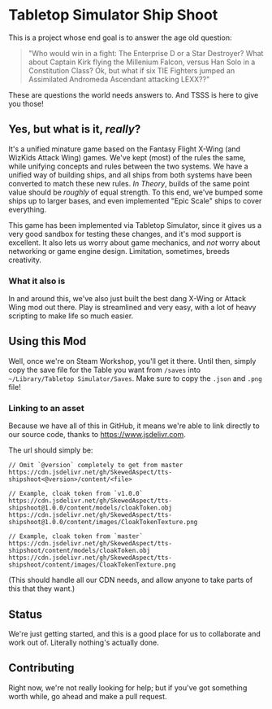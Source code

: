 # Tabletop Simulator Ship Shoot

This is a project whose end goal is to answer the age old question:

> "Who would win in a fight: The Enterprise D or a Star Destroyer? What about
> Captain Kirk flying the Millenium Falcon, versus Han Solo in a Constitution
> Class? Ok, but what if six TIE Fighters jumped an Assimilated Andromeda
> Ascendant attacking LEXX??"

These are questions the world needs answers to. And TSSS is here to give you
those!

## Yes, but what is it, _really_?

It's a unified minature game based on the Fantasy Flight X-Wing (and WizKids
Attack Wing) games. We've kept (most) of the rules the same, while unifying
concepts and rules between the two systems. We have a unified way of building
ships, and all ships from both systems have been converted to match these new
rules. _In Theory_, builds of the same point value should be _roughly_ of equal
strength. To this end, we've bumped some ships up to larger bases, and even
implemented "Epic Scale" ships to cover everything.

This game has been implemented via Tabletop Simulator, since it gives us a very
good sandbox for testing these changes, and it's mod support is excellent. It
also lets us worry about game mechanics, and _not_ worry about networking or
game engine design. Limitation, sometimes, breeds creativity.

### What it also is

In and around this, we've also just built the best dang X-Wing or Attack Wing
mod out there. Play is streamlined and very easy, with a lot of heavy scripting
to make life so much easier.

## Using this Mod

Well, once we're on Steam Workshop, you'll get it there. Until then, simply
copy the save file for the Table you want from `/saves` into
`~/Library/Tabletop Simulator/Saves`. Make sure to copy the `.json` and `.png`
file!

### Linking to an asset

Because we have all of this in GitHub, it means we're able to link directly to
our source code, thanks to https://www.jsdelivr.com.

The url should simply be:
```
// Omit `@version` completely to get from master
https://cdn.jsdelivr.net/gh/SkewedAspect/tts-shipshoot<@version>/content/<file>

// Example, cloak token from `v1.0.0`
https://cdn.jsdelivr.net/gh/SkewedAspect/tts-shipshoot@1.0.0/content/models/cloakToken.obj
https://cdn.jsdelivr.net/gh/SkewedAspect/tts-shipshoot@1.0.0/content/images/CloakTokenTexture.png

// Example, cloak token from `master`
https://cdn.jsdelivr.net/gh/SkewedAspect/tts-shipshoot/content/models/cloakToken.obj
https://cdn.jsdelivr.net/gh/SkewedAspect/tts-shipshoot/content/images/CloakTokenTexture.png
```

(This should handle all our CDN needs, and allow anyone to take parts of this
that they want.)

## Status

We're just getting started, and this is a good place for us to collaborate and
work out of. Literally nothing's actually done.

## Contributing

Right now, we're not really looking for help; but if you've got something worth
while, go ahead and make a pull request.
